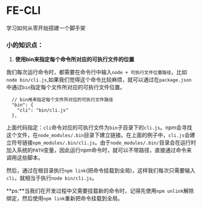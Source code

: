 # FE-CLI
学习如何从零开始搭建一个脚手架


### 小的知识点：

1. **使用bin来指定每个命令所对应的可执行文件的位置**

我们每次运行命令时，都需要在命令行中输入`node + 可执行文件位置路径`，比如`node bin/cli.js`,如果我们觉得这个命令比较麻烦，就可以通过在`package.json`中通过`bin`指定每个文件所对应的可执行文件位置。

```
  // bin用来指定每个文件所对应的可执行文件路径
  "bin": {
    "cli": "bin/cli.js"
  },
```

上面代码指定：`cli`命令对应的可执行文件为`bin`子目录下的`cli.js`。npm会寻找这个文件，在`node_modules/.bin`目录下建立链接。在上面的例子中，`cli.js`会建立符号链接`npm_modules/.bin/cli.js`。由于`node_modules/.bin/`目录会在运行时加入系统的`PATH`变量，因此运行npm命令时，就可以不带路径，直接通过命令来调用这些脚本。

​    然后，通过在根目录执行`npm link`(把命令挂载到全局)，这样我们每次只需要输入`cli`，就相当于执行`node bin/cli.js`。

**ps:**当我们在开发过程中又需要挂载新的命令时，记得先使用`npm unlink`解除绑定，然后使用`npm link`重新把命令挂载到全局。